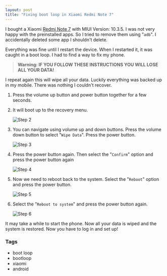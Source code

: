 ```yaml
---
layout: post
title: "Fixing boot loop in Xiaomi Redmi Note 7"
---
```


I bought a Xiaomi [Redmi Note 7](https://www.gsmarena.com/xiaomi_redmi_note_7-9513.php) with MIUI Version: 10.3.5. I was not very happy with the preinstalled apps. So I tried to remove them using "`adb`". I accidentally deleted some app  I shouldn't delete.

Everything was fine until I restart the device. When I restarted it, it was caught in a boot loop. I had to find a way to fix my phone.

> **Warning: IF YOU FOLLOW THESE INSTRUCTIONS YOU WILL LOSE ALL YOUR DATA!**

I repeat again this will wipe all your data. Luckily everything was backed up in my mobile. There was nothing I couldn't recover.

1. Press the volume up button and power button together for a few seconds.

2. It will boot up to the recovery menu.

   ![Step 2](https://1.bp.blogspot.com/-ybqkEP6mzp4/XUmF1HBtMMI/AAAAAAAAGWA/9HdGAxFzUEIsmHXgDEZ3qL6N7Pl9yooCwCLcBGAs/s640/IMG_6166.jpg)

3. You can navigate using volume up and down buttons. Press the volume down button to select "`Wipe Data`". Press the power button.

   ![Step 3](https://1.bp.blogspot.com/-wquv-mFO3DQ/XUmGg0tVtGI/AAAAAAAAGWI/Skygr0p6YUkA9jt7qPiy5uKGZraYDJbbgCLcBGAs/s640/IMG_6168.jpg)

4. Press the power button again. Then select the "`Confirm`" option and press the power button again

   ![Step 4](https://1.bp.blogspot.com/-h0JsAdIvL3A/XUmGpG1fnUI/AAAAAAAAGWM/6LuLt48skpEP7FAHzfBEFxTrRgpTNm93QCLcBGAs/s640/IMG_6170.jpg)

5. Now we need to reboot back to the system. Select the "`Reboot`" option and press the power button.

   ![Step 5](https://1.bp.blogspot.com/-pxF06j87ybo/XUmG-jY2M-I/AAAAAAAAGWY/WFTZyJJKm7kBssfItu2CErD44aFp5XoMwCLcBGAs/s640/IMG_6166.jpg)

6. Select the "`Reboot to system`" and press the power button again.

   ![Step 6](https://1.bp.blogspot.com/-HfQpcaXt38M/XUmHIWTqeAI/AAAAAAAAGWc/TgNQOwzpHU4KyohtW75zVjVx75EGvyR7gCLcBGAs/s640/IMG_6173.jpg)

It may take a while to start the phone. Now all your data is wiped and the system is restored. Now you have to log in and set up! 

### Tags

- boot loop
- bootloop
- xiaomi
- android
